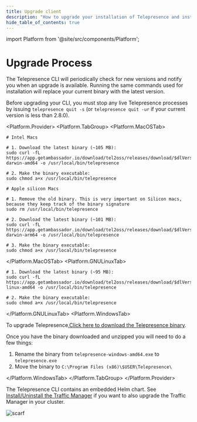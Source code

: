 ```yaml
---
title: Upgrade client
description: "How to upgrade your installation of Telepresence and install previous versions."
hide_table_of_contents: true
---
```


import Platform from '@site/src/components/Platform';

# Upgrade Process
The Telepresence CLI will periodically check for new versions and notify you when an upgrade is available.  Running the same commands used for installation will replace your current binary with the latest version.

Before upgrading your CLI, you must stop any live Telepresence processes by issuing `telepresence quit -s` (or `telepresence quit -ur`
if your current version is less than 2.8.0).

<Platform.Provider>
<Platform.TabGroup>
<Platform.MacOSTab>

```shell
# Intel Macs

# 1. Download the latest binary (~105 MB):
sudo curl -fL https://app.getambassador.io/download/tel2oss/releases/download/$dlVersion$/telepresence-darwin-amd64 -o /usr/local/bin/telepresence

# 2. Make the binary executable:
sudo chmod a+x /usr/local/bin/telepresence

# Apple silicon Macs

# 1. Remove the old binary. This is very important on Silicon macs, because they keep track of the binary signature
sudo rm /usr/local/bin/telepresence

# 2. Download the latest binary (~101 MB):
sudo curl -fL https://app.getambassador.io/download/tel2oss/releases/download/$dlVersion$/telepresence-darwin-arm64 -o /usr/local/bin/telepresence

# 3. Make the binary executable:
sudo chmod a+x /usr/local/bin/telepresence
```

</Platform.MacOSTab>
<Platform.GNULinuxTab>

```shell
# 1. Download the latest binary (~95 MB):
sudo curl -fL https://app.getambassador.io/download/tel2oss/releases/download/$dlVersion$/telepresence-linux-amd64 -o /usr/local/bin/telepresence

# 2. Make the binary executable:
sudo chmod a+x /usr/local/bin/telepresence
```

</Platform.GNULinuxTab>
<Platform.WindowsTab>

To upgrade Telepresence,[Click here to download the Telepresence binary](https://app.getambassador.io/download/tel2oss/releases/download/$dlVersion$/telepresence-windows-amd64.zip).

Once you have the binary downloaded and unzipped you will need to do a few things:

1. Rename the binary from `telepresence-windows-amd64.exe` to `telepresence.exe`
2. Move the binary to `C:\Program Files (x86)\$USER\Telepresence\`

</Platform.WindowsTab>
</Platform.TabGroup>
</Platform.Provider>

The Telepresence CLI contains an embedded Helm chart. See [Install/Uninstall the Traffic Manager](manager.md) if you want to also upgrade
the Traffic Manager in your cluster.

![scarf](https://static.scarf.sh/a.png?x-pxid=d842651a-2e4d-465a-98e1-4808722c01ab)
